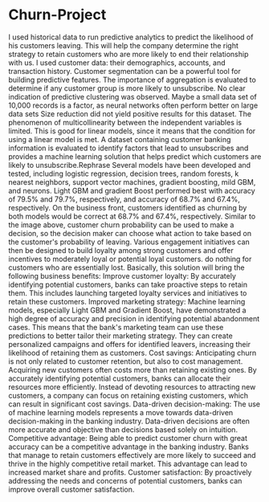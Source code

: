 # Churn-Project
I used historical data to run predictive analytics to predict the likelihood of his customers leaving. This will help the company determine the right strategy to retain customers who are more likely to end their relationship with us. I used customer data: their demographics, accounts, and transaction history.
Customer segmentation can be a powerful tool for building predictive features. The importance of aggregation is evaluated to determine if any customer group is more likely to unsubscribe. No clear indication of predictive clustering was observed.
Maybe a small data set of 10,000 records is a factor, as neural networks often perform better on large data sets
Size reduction did not yield positive results for this dataset.
The phenomenon of multicollinearity between the independent variables is limited. This is good for linear models, since it means that the condition for using a linear model is met. A dataset containing customer banking information is evaluated to identify factors that lead to unsubscribes and provides a machine learning solution that helps predict which customers are likely to unsubscribe.Rephrase
Several models have been developed and tested, including logistic regression, decision trees, random forests, k nearest neighbors, support vector machines, gradient boosting, mild GBM, and neurons. Light GBM and gradient Boost performed best with accuracy of 79.5% and 79.7%, respectively, and accuracy of 68.7% and 67.4%, respectively. 
On the business front, customers identified as churning by both models would be correct at 68.7% and 67.4%, respectively. Similar to the image above, customer churn probability can be used to make a decision, so the decision maker can choose what action to take based on the customer's probability of leaving. Various engagement initiatives can then be designed to build loyalty among strong customers and offer incentives to moderately loyal or potential loyal customers. do nothing for customers who are  essentially lost.
Basically, this solution will bring the following business benefits:
Improve customer loyalty: By accurately identifying potential customers, banks can take proactive steps to retain them. This includes launching targeted loyalty services and initiatives to retain these customers.
Improved marketing strategy: Machine learning models, especially Light GBM and Gradient Boost, have demonstrated a high degree of accuracy and precision in identifying potential abandonment cases. This means that the bank's marketing team can use these predictions to better tailor their marketing strategy. They can create personalized campaigns and offers for identified leavers, increasing their likelihood of retaining them as customers.
Cost savings: Anticipating churn is not only related to customer retention, but also to cost management. Acquiring new customers  often costs more  than retaining existing ones. By accurately identifying potential customers, banks can allocate their resources more efficiently. Instead of devoting resources to attracting new customers, a company can focus on retaining existing customers, which can result in significant cost savings. 
Data-driven decision-making: The use of machine learning models represents a move towards data-driven decision-making in the banking industry. Data-driven decisions are often more accurate and objective than decisions based solely on intuition.
Competitive advantage: Being able to predict customer churn with great accuracy can be a competitive advantage in the banking industry. Banks that manage to retain customers effectively are more likely to succeed and thrive in the highly competitive retail market. This advantage can lead to increased market share and profits. Customer satisfaction:
By proactively addressing the needs and concerns of potential customers, banks can improve overall customer satisfaction.
